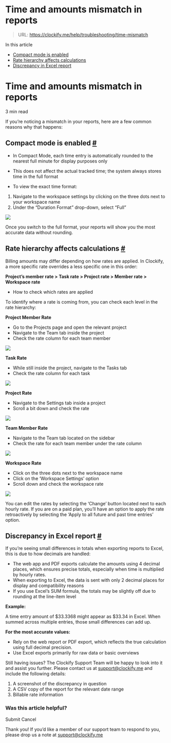 # Time and amounts mismatch in reports

> URL: https://clockify.me/help/troubleshooting/time-mismatch

In this article

* [Compact mode is enabled](#compact-mode-is-enabled)
* [Rate hierarchy affects calculations](#rate-hierarchy-affects-calculations)
* [Discrepancy in Excel report](#discrepancy-in-excel-report)

# Time and amounts mismatch in reports

3 min read

If you’re noticing a mismatch in your reports, here are a few common reasons why that happens:

## Compact mode is enabled [#](#compact-mode-is-enabled)

* In Compact Mode, each time entry is automatically rounded to the nearest full minute for display purposes only
* This does not affect the actual tracked time; the system always stores time in the full format

* To view the exact time format:

1. Navigate to the workspace settings by clicking on the three dots next to your workspace name
2. Under the “Duration Format” drop-down, select “Full”

![](https://lh7-rt.googleusercontent.com/docsz/AD_4nXcQlnfhpNHlSkVZDMr8EN8QFAbFtUTxcMX6pZZubZJac8wvhX-nMm95PYHTg9cN_5JJgIapYPh4VQVodXhA3LSQIL-ZSVBHElX6EZIunrrUn1TKvWWMR8-EO8uDO-8rKbRJkkig1Q?key=XZmssafXgdhlV2XB9mRUkEGN)

Once you switch to the full format, your reports will show you the most accurate data without rounding.

## Rate hierarchy affects calculations [#](#rate-hierarchy-affects-calculations)

Billing amounts may differ depending on how rates are applied. In Clockify, a more specific rate overrides a less specific one in this order:

**Project’s member rate > Task rate > Project rate > Member rate > Workspace rate**

* How to check which rates are applied

To identify where a rate is coming from, you can check each level in the rate hierarchy:

**Project Member Rate**



* Go to the Projects page and open the relevant project
* Navigate to the Team tab inside the project
* Check the rate column for each team member

![](https://clockify.me/help/wp-content/uploads/2025/06/project-member-rate-1024x533.png)

**Task Rate**



* While still inside the project, navigate to the Tasks tab
* Check the rate column for each task

![](https://clockify.me/help/wp-content/uploads/2025/06/task-rate-1024x535.png)

**Project Rate**



* Navigate to the Settings tab inside a project
* Scroll a bit down and check the rate

![](https://clockify.me/help/wp-content/uploads/2025/06/project-rate-1024x543.png)

**Team Member Rate**



* Navigate to the Team tab located on the sidebar
* Check the rate for each team member under the rate column

![](https://clockify.me/help/wp-content/uploads/2025/06/team-rate-1024x536.png)

**Workspace Rate**



* Click on the three dots next to the workspace name
* Click on the ‘Workspace Settings’ option
* Scroll down and check the workspace rate

![](https://clockify.me/help/wp-content/uploads/2025/06/ws-rate-1024x929.png)

You can edit the rates by selecting the ‘Change’ button located next to each hourly rate. If you are on a paid plan, you’ll have an option to apply the rate retroactively by selecting the ‘Apply to all future and past time entries’ option.

## Discrepancy in Excel report [#](#discrepancy-in-excel-report)

If you’re seeing small differences in totals when exporting reports to Excel, this is due to how decimals are handled:

* The web app and PDF exports calculate the amounts using 4 decimal places, which ensures precise totals, especially when time is multiplied by hourly rates.
* When exporting to Excel, the data is sent with only 2 decimal places for display and compatibility reasons
* If you use Excel’s SUM formula, the totals may be slightly off due to rounding at the line-item level

**Example:**

A time entry amount of $33.3368 might appear as $33.34 in Excel. When summed across multiple entries, those small differences can add up.

**For the most accurate values:**

* Rely on the web report or PDF export, which reflects the true calculation using full decimal precision.
* Use Excel exports primarily for raw data or basic overviews

Still having issues? The Clockify Support Team will be happy to look into it and assist you further. Please contact us at support@clockify.me and include the following details:

1. A screenshot of the discrepancy in question
2. A CSV copy of the report for the relevant date range
3. Billable rate information

### Was this article helpful?

Submit
Cancel

Thank you! If you’d like a member of our support team to respond to you, please drop us a note at support@clockify.me